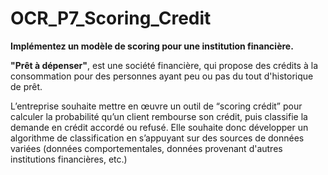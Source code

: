 # OCR_P7_Scoring_Credit

**Implémentez un modèle de scoring pour une institution financière.** 

**"Prêt à dépenser"**, est une société financière, qui propose des crédits à la consommation pour des personnes ayant peu ou pas du tout d'historique de prêt. 

L’entreprise souhaite mettre en œuvre un outil de “scoring crédit” pour calculer la probabilité qu’un client rembourse son crédit, puis classifie la demande en crédit accordé ou refusé. Elle souhaite donc développer un algorithme de classification en s’appuyant sur des sources de données variées (données comportementales, données provenant d'autres institutions financières, etc.)
